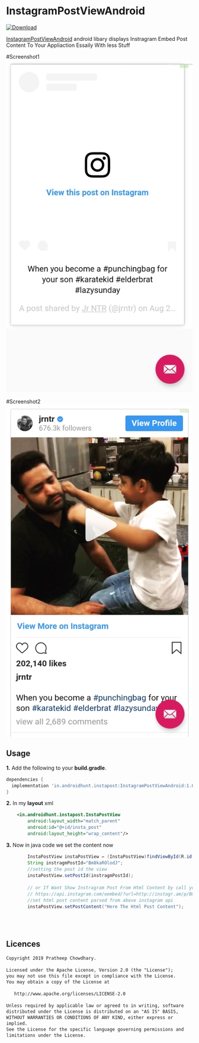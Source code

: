 InstagramPostViewAndroid
===============

 [ ![Download](https://api.bintray.com/packages/pratheepchowdhary/maven/InstagramPostViewAndroid/images/download.svg) ](https://bintray.com/pratheepchowdhary/maven/InstagramPostViewAndroid/_latestVersion)

[InstagramPostViewAndroid](https://www.androidhunt.in)  android libary displays Instragram Embed Post Content To Your Appliaction Essaily With less Stuff

#Screenshot1
![Screenshot](https://github.com/pratheepchowdhary/InstagramPostViewAndroid/blob/master/screenshot/Screenshot_in.androidhunt.instasample.png)

#Screenshot2
![Screenshot](https://github.com/pratheepchowdhary/InstagramPostViewAndroid/blob/master/screenshot/Screenshotin.androidhunt.instasample.png)



Usage
-----

**1.** Add the following to your **build.gradle**.
```groovy
dependencies {
  implementation 'in.androidhunt.instapost:InstagramPostViewAndroid:1.0.3'
}
```
**2.** In my **layout** xml
```xml
    <in.androidhunt.instapost.InstaPostView
        android:layout_width="match_parent"
        android:id="@+id/insta_post"
        android:layout_height="wrap_content"/>
```

**3.** Now in java code we set the content now
```java
        InstaPostView instaPostView = (InstaPostView)findViewById(R.id.insta_post_view);
        String instragmPostId="Bm8kaROlodJ";
        //setting the post id the view
        instaPostView.setPostId(instragmPostId);
        
        // or If Want Show Instragram Post From Html Content by call your self Instagram api
        // https://api.instagram.com/oembed/?url=http://instagr.am/p/Bm8kaROlodJ 
        //set html post content parsed from above instagram api
        instaPostView.setPostContent("Here The Html Post Content");
        
        
        
```

Licences
--------
    Copyright 2019 Pratheep Chowdhary.

    Licensed under the Apache License, Version 2.0 (the "License");
    you may not use this file except in compliance with the License.
    You may obtain a copy of the License at

       http://www.apache.org/licenses/LICENSE-2.0

    Unless required by applicable law or agreed to in writing, software
    distributed under the License is distributed on an "AS IS" BASIS,
    WITHOUT WARRANTIES OR CONDITIONS OF ANY KIND, either express or implied.
    See the License for the specific language governing permissions and
    limitations under the License.
